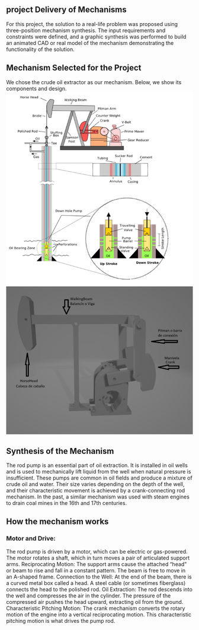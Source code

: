 ## project Delivery of Mechanisms
For this project, the solution to a real-life problem was proposed using three-position mechanism synthesis. The input requirements and constraints were defined, and a graphic synthesis was performed to build an animated CAD or real model of the mechanism demonstrating the functionality of the solution.
## Mechanism Selected for the Project
We chose the crude oil extractor as our mechanism. Below, we show its components and design. 
<img alt="A" src="assets/hh_1.png" />
<img alt="A" src="assets/hh_2.png" />

## Synthesis of the Mechanism
The rod pump is an essential part of oil extraction. It is installed in oil wells and is used to mechanically lift liquid from the well when natural pressure is insufficient. These pumps are common in oil fields and produce a mixture of crude oil and water. Their size varies depending on the depth of the well, and their characteristic movement is achieved by a crank-connecting rod mechanism. In the past, a similar mechanism was used with steam engines to drain coal mines in the 16th and 17th centuries. 

## How the mechanism works

### Motor and Drive:
The rod pump is driven by a motor, which can be electric or gas-powered. The motor rotates a shaft, which in turn moves a pair of articulated support arms.
Reciprocating Motion:
The support arms cause the attached “head” or beam to rise and fall in a constant pattern. The beam is free to move in an A-shaped frame.
Connection to the Well: At the end of the beam, there is a curved metal box called a head. A steel cable (or sometimes fiberglass) connects the head to the polished rod.
Oil Extraction: 
The rod descends into the well and compresses the air in the cylinder. The pressure of the compressed air pushes the head upward, extracting oil from the ground.
Characteristic Pitching Motion:
 The crank mechanism converts the rotary motion of the engine into a vertical reciprocating motion. This characteristic pitching motion is what drives the pump rod.